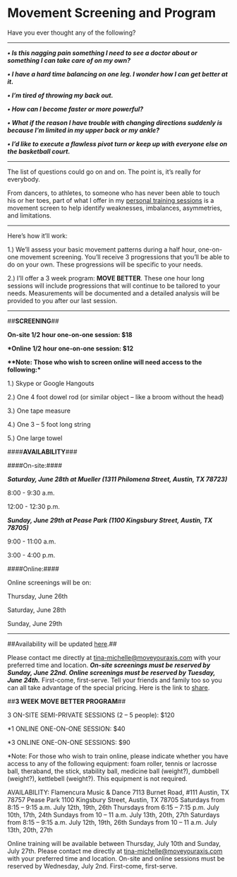 # Movement Screening and Program #

Have you ever thought any of the following?  

---

__*•    Is this nagging pain something I need to see a doctor about or something I can take care of on my own?*__

__*•	I have a hard time balancing on one leg.  I wonder how I can get better at it.*__

__*•	I’m tired of throwing my back out.*__

__*•	How can I become faster or more powerful?*__

__*•	What if the reason I have trouble with changing directions suddenly is because I’m limited in my upper back or my ankle?*__

__*•	I’d like to execute a flawless pivot turn or keep up with everyone else on the basketball court.*__

---

The list of questions could go on and on.  The point is, it’s really for everybody.  

From dancers, to athletes, to someone who has never been able to touch his or her toes, part of what I offer in my [personal training sessions](http://www.tina-michelle.com) is a movement screen to help identify weaknesses, imbalances, asymmetries, and limitations.  

---

Here’s how it’ll work:

1.)	We’ll assess your basic movement patterns during a half hour, one-on-one movement screening.  You’ll receive 3 progressions that you’ll be able to do on your own.  These progressions will be specific to your needs.

2.)	I’ll offer a 3 week program: **MOVE BETTER**.  These one hour long sessions will include progressions that will continue to be tailored to your needs.  Measurements will be documented and a detailed analysis will be provided to you after our last session.  

---

##**SCREENING**##

**On-site 1/2 hour one-on-one session: $18**

__*Online 1/2 hour one-on-one session: $12__


__**Note: Those who wish to screen online will need access to the following:*__

1.) Skype or Google Hangouts

2.) One 4 foot dowel rod (or similar object – like a broom without the head)

3.) One tape measure

4.) One 3 – 5 foot long string

5.) One large towel

####**AVAILABILITY**###

####On-site:####

*__Saturday, June 28th at Mueller (1311 Philomena Street, Austin, TX 78723)__*


8:00 - 9:30 a.m.

12:00 - 12:30 p.m.

*__Sunday, June 29th at Pease Park (1100 Kingsbury Street, Austin, TX 78705)__*

9:00 - 11:00 a.m.

3:00 - 4:00 p.m.

####Online:####

Online screenings will be on: 

Thursday, June 26th 

Saturday, June 28th

Sunday, June 29th

---

##Availability will be updated [here](http://www.tina-michelle.com/availability).##

Please contact me directly at tina-michelle@moveyouraxis.com with your preferred time and location.  __*On-site screenings must be reserved by Sunday, June 22nd.  Online screenings must be reserved by Tuesday, June 24th.*__  First-come, first-serve.  Tell your friends and family too so you can all take advantage of the special pricing.  Here is the link to [share](http://www.tina-michelle.com/movebetter). 

##**3 WEEK MOVE BETTER PROGRAM**##

3 ON-SITE SEMI-PRIVATE SESSIONS (2 – 5 people): $120

*1 ONLINE ONE-ON-ONE SESSION: $40

*3 ONLINE ONE-ON-ONE SESSIONS: $90

*Note: For those who wish to train online, please indicate whether you have access to any of the following equipment: foam roller, tennis or lacrosse ball, theraband, the stick, stability ball, medicine ball (weight?), dumbbell (weight?), kettlebell (weight?).  This equipment is not required. 

AVAILABILITY:
Flamencura Music & Dance
7113 Burnet Road, #111 Austin, TX 78757	Pease Park
1100 Kingsbury Street, Austin, TX 78705
Saturdays from 8:15 – 9:15 a.m.
July 12th, 19th, 26th 	Thursdays from 6:15 – 7:15 p.m.
July 10th, 17th, 24th 
Sundays from 10 – 11 a.m.
July 13th, 20th, 27th 	Saturdays from 8:15 – 9:15 a.m.
July 12th, 19th, 26th 
	Sundays from 10 – 11 a.m.
July 13th, 20th, 27th 

Online training will be available between Thursday, July 10th and Sunday, July 27th. 
Please contact me directly at tina-michelle@moveyouraxis.com with your preferred time and location.  On-site and online sessions must be reserved by Wednesday, July 2nd.  First-come, first-serve.
